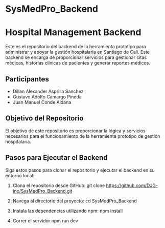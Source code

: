 # SysMedPro_Backend

# Hospital Management Backend

Este es el repositorio del backend de la herramienta prototipo para administrar y apoyar la gestión hospitalaria en Santiago de Cali. Este backend se encarga de proporcionar servicios para gestionar citas médicas, historias clínicas de pacientes y generar reportes médicos.

## Participantes
- Dillan Alexander Asprilla Sanchez
- Gustavo Adolfo Camargo Pineda
- Juan Manuel Conde Aldana

## Objetivo del Repositorio
El objetivo de este repositorio es proporcionar la lógica y servicios necesarios para el funcionamiento de la herramienta prototipo de gestión hospitalaria.

## Pasos para Ejecutar el Backend

Siga estos pasos para clonar el repositorio y ejecutar el backend en su entorno local:

1. Clona el repositorio desde GitHub:
   git clone https://github.com/DJG-inc/SysMedPro_Backend.git

3. Navega al directorio del proyecto:
   cd SysMedPro_Backend

4. Instala las dependencias utilizando npm:
   npm install

5. Correr el servidor
   npm run dev
